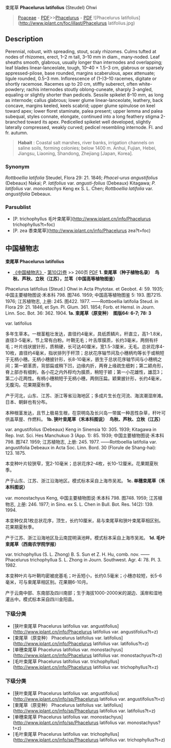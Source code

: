 束尾草 **Phacelurus latifolius** (Steudel) Ohwi

> [Poaceae](http://www.iplant.cn/info/Poaceae?t=foc) - [PDF](http://www.iplant.cn/foc/pdf/Poaceae.pdf)>>[Phacelurus](http://www.iplant.cn/info/Phacelurus?t=foc) - [PDF](http://www.iplant.cn/foc/pdf/Phacelurus.pdf)
![Phacelurus latifolius](http://www.iplant.cn/foc/illast/Phacelurus latifolius.jpg)

## Description

Perennial, robust, with spreading, stout, scaly rhizomes. Culms tufted at nodes of rhizomes, erect, 1–2 m tall, 3–10 mm in diam., many-noded. Leaf sheaths smooth, glabrous, usually longer than internodes and overlapping; leaf blades linear-lanceolate, tough, 10–40 × 1.5–3 cm, glabrous or sparsely appressed-pilose, base rounded, margins scaberulous, apex attenuate; ligule rounded, 0.5–3 mm. Inflorescence of (1–)3–10 racemes, digitate or shortly racemose. Racemes up to 20 cm, stiffly suberect, often white-powdery; rachis internodes stoutly oblong-cuneate, sharply 3-angled, equaling or slightly shorter than pedicels. Sessile spikelet 8–10 mm, as long as internode; callus glabrous; lower glume linear-lanceolate, leathery, back concave, margins keeled, keels scabrid; upper glume spinulose on keel toward apex; lower floret staminate, palea present; upper lemma and palea subequal, styles connate, elongate, continued into a long feathery stigma 2-branched toward its apex. Pedicelled spikelet well developed, slightly laterally compressed, weakly curved; pedicel resembling internode. Fl. and fr. autumn.

> **Habait** : 
> Coastal salt marshes, river banks, irrigation channels on saline soils, forming colonies; below 1400 m. Anhui, Fujian, Hebei, Jiangsu, Liaoning, Shandong, Zhejiang [Japan, Korea].

### Synonym
*Rottboellia latifolia* Steudel, Flora 29: 21. 1846; *Phacel-urus angustifolius* (Debeaux) Nakai; *P. latifolius* var. *angusti-folius* (Debeaux) Kitagawa; *P. latifolius* var. *monostachys* Keng ex S. L. Chen; *Rottboellia latifolia* var. *angustifolia* Debeaux.

### Parsublist

* [P.  trichophyllus  毛叶束尾草](http://www.iplant.cn/info/Phacelurus trichophyllus?t=foc)
* [P.  zea  黍束尾草](http://www.iplant.cn/info/Phacelurus zea?t=foc)

## 中国植物志

**束尾草 Phacelurus latifolius**

* [《中国植物志》](http://www.iplant.cn/frps)- [第10(2)卷](http://www.iplant.cn/frps/vol/10(2)) >> 260页 [PDF](http://www.iplant.cn/frps/pdf/10(2)/260.pdf)
**1. 束尾草（种子植物名录）　鸟秋、芦秋、立秋（江苏），兰苇（中国高等植物图鉴）**

Phacelurus latifolius (Steud.) Ohwi in Acta Phytotax. et Geobot. 4: 59. 1935; 中国主要植物图说·禾本科 798. 图746. 1959; 中国高等植物图鉴 5: 193. 图7215. 1976; 江苏植物志, 上册: 245. 图422. 1977. ——Rottboellia latifolia Steud. in Flora 29: 21. 1846, et Syn. Pl. Glum. 361. 1854; Forb. et Hemsl. in Journ. Linn. Soc. Bot. 36: 362. 1904.
**1a. 束尾草（原变种）　图版64: 6-7; 78: 3**

var. latifolius

多年生草本。一根茎粗壮发达，直径约4毫米，具纸质鳞片。秆直立，高1-1.8米，直径3-5毫米，节上常有白粉。叶鞘无毛；叶舌厚膜质，长约3毫米，两侧有纤毛；叶片线状披针形，质稍硬，长可达40厘米，宽1.5-3厘米，无毛。总状花序4-10枚，直径约4毫米，指状排列于秆顶；总状花序轴节间及小穗柄均等长于或稍短于无柄小穗。无柄小穗披针形，长8-10毫米，嵌生于总状花序轴节间与小穗柄之间；第一颖革质，背部扁或稍下凹，边缘内折，两脊上缘疏生细刺；第二颖舟形，脊上部亦有细刺，各小花之内外稃均为膜质，稍短于颖；第一小花雄性，雄蕊3；第二小花两性。有柄小穗稍短于无柄小穗，两侧压扁。颖果披针形，长约4毫米，无腹沟。花果期夏秋季。

产于河北，山东、江苏、浙江等省沿海地区；多成片生长在河流、海滨潮湿岸滩。日本、朝鲜也有分布。

本种根茎发达，且节上极易生根，在崇明岛及长兴岛一带属一种恶性杂草，秆叶可供盖草屋、作燃料。
**1b. 狭叶束尾草（禾本科图说）　鸟秋、芦秋、立秋（江苏）**

var. angustifolius (Debeaux) Keng in Sinensia 10: 305. 1939; Kitagawa in Rep. Inst. Sci. Hes Manchukuo 3 (App. 1): 85. 1939; 中国主要植物图说·禾本科 798. 图747. 1959; 江苏植物志, 上册: 245. 1977. ——Rottboellia latifolia var. angustifolia Debeaux in Acta Soc. Linn. Bord. 30 (Florule de Shang-hai): 123. 1875.

本变种叶片较狭窄，宽2-10毫米；总状花序2-4枚，长10-12厘米。花果期夏秋季。

产于山东、江苏、浙江沿海地区。模式标本采自上海市吴淞。
**1c. 单穗束尾草（禾本科图说）**

var. monostachyus Keng, 中国主要植物图说·禾本科 798. 图748. 1959; 江苏植物志, 上册: 246. 1977; in Sino. ex S. L. Chen in Bull. Bot. Res. 14(2): 139. 1994.

本变种仅具1枚总状花序，顶生，长约10厘米，易与束尾草和狭叶束尾草相区别。花果期夏秋季。

产于江苏、浙江沿海地区及云南昆明滇池畔。模式标本采自上海市吴淞。
**1d. 毛叶束尾草（西南农学院学报）**

var. trichophyllus (S. L. Zhong) B. S. Sun et Z. H. Hu, comb. nov. ——Phacelurus trichophyllua S. L. Zhong in Journ. Southwest. Agr. 4: 78. Pl. 3. 1982.

本变种叶片与叶鞘均密被疣基毛；叶舌短小，长约0.5毫米；小穗亦较短，长5-6毫米，可与束尾草相区别。花果期6-10月。

产于云南中部、东南部及四川南部；生于海拔1000-2000米的湖边、溪岸和湿地灌丛中。模式标本采自四川金阳县。

### 下级分类
* [狭叶束尾草  Phacelurus latifolius var. angustifolius](http://www.iplant.cn/info/Phacelurus latifolius var. angustifolius?t=z)
* [束尾草（原变种）  Phacelurus latifolius var. latifolius](http://www.iplant.cn/info/Phacelurus latifolius var. latifolius?t=z)
* [单穗束尾草  Phacelurus latifolius var. monostachyus](http://www.iplant.cn/info/Phacelurus latifolius var. monostachyus?t=z)
* [毛叶束尾草  Phacelurus latifolius var. trichophyllus](http://www.iplant.cn/info/Phacelurus latifolius var. trichophyllus?t=z)

### 下级分类
* [狭叶束尾草  Phacelurus latifolius var. angustifolius](http://www.iplant.cn/info/sp/Phacelurus latifolius var. angustifolius?t=z)
* [束尾草（原变种）  Phacelurus latifolius var. latifolius](http://www.iplant.cn/info/sp/Phacelurus latifolius var. latifolius?t=z)
* [单穗束尾草  Phacelurus latifolius var. monostachyus](http://www.iplant.cn/info/sp/Phacelurus latifolius var. monostachyus?t=z)
* [毛叶束尾草  Phacelurus latifolius var. trichophyllus](http://www.iplant.cn/info/sp/Phacelurus latifolius var. trichophyllus?t=z)
